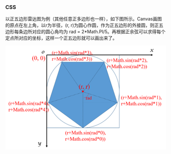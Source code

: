 ### CSS

以正五边形雷达图为例（其他任意正多边形也一样），如下图所示。Canvas画图的原点在左上角，以r为半径，(r, r)为圆心作圆，作为正五边形的外接圆，则正五边形每条边所对应的圆心角均为 rad = 2*Math.PI/5。再根据正余弦可以求得每个定点所对应的坐标，这样一个正五边形就可以画出来了。

![image](http://github.com/Jackson13145/canvas-radar/raw/master/原理图.png)

